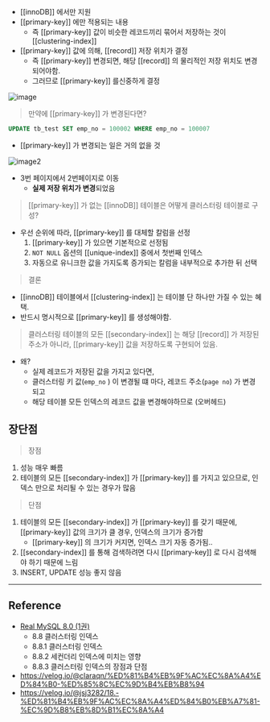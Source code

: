 - [[innoDB]] 에서만 지원
- [[primary-key]] 에만 적용되는 내용
	- 즉 [[primary-key]] 값이 비슷한 레코드끼리 묶어서 저장하는 것이 [[clustering-index]]
- [[primary-key]] 값에 의해, [[record]] 저장 위치가 결정
	- 즉 [[primary-key]] 변경되면, 해당 [[record]] 의 물리적인 저장 위치도 변경되어야함.
	- 그러므로 [[primary-key]] 를신중하게 결정

![image](https://velog.velcdn.com/images/claraqn/post/93fa78d9-03cb-4b4f-a2d4-b669f23757ed/image.png)


> 만약에 [[primary-key]] 가 변경된다면?

```sql
UPDATE tb_test SET emp_no = 100002 WHERE emp_no = 100007
```

- [[primary-key]] 가 변경되는 일은 거의 없을 것

![image2](https://velog.velcdn.com/images%2Fjsj3282%2Fpost%2F377b6639-92ad-401d-ac6d-29e9a0bca498%2Fimage.png)

- 3번 페이지에서 2번페이지로 이동
	- **실제 저장 위치가 변경**되었음

> [[primary-key]] 가 없는 [[innoDB]] 테이블은 어떻게 클러스터링 테이블로 구성?

- 우선 순위에 따라, [[primary-key]] 를 대체할 칼럼을 선정
	1. [[primary-key]] 가 있으면 기본적으로 선정됨
	2. `NOT NULL` 옵션의 [[unique-index]] 중에서 첫번째 인덱스
	3. 자동으로 유니크한 값을 가지도록 증가되는 칼럼을 내부적으로 추가한 뒤 선택

> 결론

- [[innoDB]] 테이블에서 [[clustering-index]] 는 테이블 단 하나만 가질 수 있는 혜택.
- 반드시 명시적으로 [[primary-key]] 를 생성해야함.

> 클러스터링 테이블의 모든 [[secondary-index]] 는 해당 [[record]] 가 저장된 주소가 아니라, [[primary-key]] 값을 저장하도록 구현되어 있음.

- 왜?
	- 실제 레코드가 저장된 값을 가지고 있다면,
	- 클러스터링 키 값(`emp_no` ) 이 변경될 떄 마다, 레코드 주소(`page no`) 가 변경되고 
	- 해당 테이블 모든 인덱스의 레코드 값을 변경해야하므로 (오버헤드)

##  장단점

> 장점

1. 성능 매우 빠름 
2. 테이블의 모든 [[secondary-index]] 가 [[primary-key]] 를 가지고 있으므로, 인덱스 만으로 처리될 수 있는 경우가 많음

> 단점

1. 테이블의 모든 [[secondary-index]] 가 [[primary-key]] 를 갖기 때문에, [[primary-key]] 값의 크기가 클 경우, 인덱스의 크기가 증가함
	- [[primary-key]] 의 크기가 커지면, 인덱스 크기 자동 증가됨..
2. [[secondary-index]] 를 통해 검색하려면 다시 [[primary-key]] 로 다시 검색해야 하기 때문에 느림
3. INSERT, UPDATE 성능 좋지 않음

---
## Reference
 -  [Real MySQL 8.0 (1권)](https://product.kyobobook.co.kr/detail/S000001766482)
	- 8.8 클러스터링 인덱스
	- 8.8.1 클러스터링 인덱스
	- 8.8.2 세컨더리 인덱스에 미치는 영향
	- 8.8.3 클러스터링 인덱스의 장점과 단점
- https://velog.io/@claraqn/%ED%81%B4%EB%9F%AC%EC%8A%A4%ED%84%B0-%ED%85%8C%EC%9D%B4%EB%B8%94
- https://velog.io/@jsj3282/18.-%ED%81%B4%EB%9F%AC%EC%8A%A4%ED%84%B0%EB%A7%81-%EC%9D%B8%EB%8D%B1%EC%8A%A4